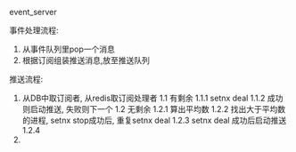 event_server


事件处理流程:
1. 从事件队列里pop一个消息
2. 根据订阅组装推送消息,放至推送队列

推送流程:
1. 从DB中取订阅者, 从redis取订阅处理者
    1.1 有剩余
        1.1.1 setnx deal
        1.1.2 成功则启动推送, 失败则下一个
    1.2 无剩余
        1.2.1 算出平均数
        1.2.2 找出大于平均数的进程, setnx stop成功后, 重复setnx deal
        1.2.3 setnx deal 成功后启动推送
        1.2.4
2.
